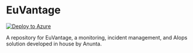 # EuVantage
[![Deploy to Azure](https://aka.ms/deploytoazurebutton)](https://portal.azure.com/#create/Microsoft.Template/uri/https%3A%2F%2Fraw.githubusercontent.com%2Fanuntatech%2FEuVantage%2Fmaster%2FmainTemplate.json%3Ftoken%3DAABFGCE5N6HBIHBBLOPRSY26VLDCW)

A repository for EuVantage, a monitoring, incident management, and AIops solution developed in house by Anunta.
